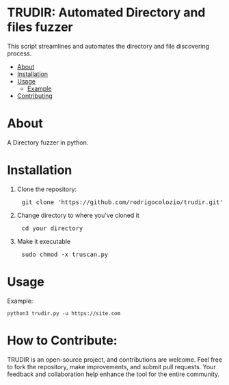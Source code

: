 # TRUDIR: Automated Directory and files fuzzer

This script streamlines and automates the directory and file discovering process. 

- [About](#about)
- [Installation](#installation)
- [Usage](#usage)
  - [Example](#example)
- [Contributing](#contributing)


# About 

A Directory fuzzer in python.

# Installation 
1. Clone the repository:
<pre>
    git clone 'https://github.com/rodrigocolozio/trudir.git'
</pre>
2. Change directory to where you've cloned it
<pre>
    cd your_directory
</pre>
3. Make it executable
<pre>
    sudo chmod -x truscan.py
</pre>


# Usage
Example: 

    python3 trudir.py -u https://site.com


# How to Contribute:

TRUDIR is an open-source project, and contributions are welcome. Feel free to fork the repository, make improvements, and submit pull requests. 
Your feedback and collaboration help enhance the tool for the entire community.

